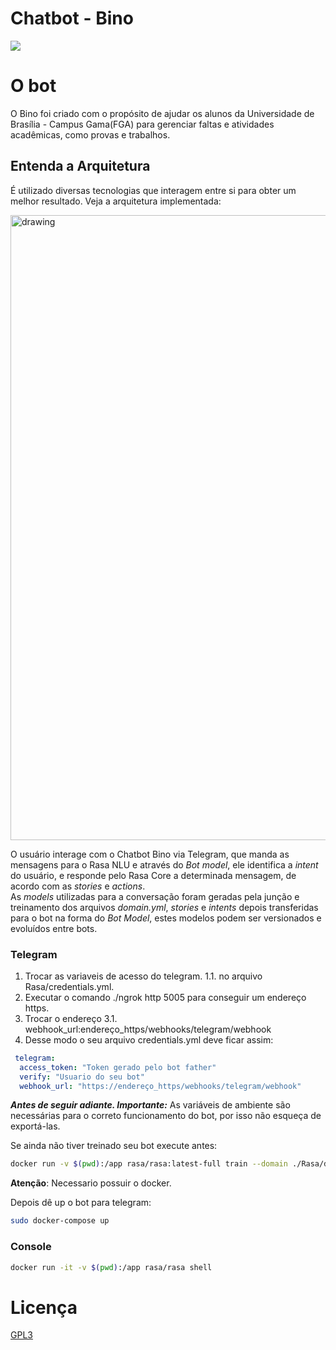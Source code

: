 # Chatbot - Bino
<!-- badges -->
<a href="https://www.gnu.org/licenses/gpl-3.0.pt-br.html"><img src="https://img.shields.io/badge/licence-GPL3-green.svg"/></a>
# O bot

O Bino foi criado com o propósito de ajudar os alunos da Universidade de Brasília - Campus Gama(FGA) para gerenciar faltas e atividades acadêmicas, como provas e trabalhos.

## Entenda a Arquitetura

É utilizado diversas tecnologias que interagem entre si para obter um melhor resultado. Veja a arquitetura implementada:

<img src="https://i.imgur.com/zpn7hFT.png" alt="drawing" width="1000"/>

O usuário interage com o Chatbot Bino via Telegram,  que manda as mensagens para o Rasa NLU e através do *Bot model*, ele identifica a *intent* do usuário, e responde pelo Rasa Core a determinada mensagem, de acordo com as *stories* e *actions*.  
As *models* utilizadas para a conversação foram geradas pela junção e treinamento dos arquivos <i>domain.yml</i>, *stories* e *intents* depois transferidas para o bot na forma do *Bot Model*, estes
modelos podem ser versionados e evoluídos entre bots.  

### Telegram

1. Trocar as variaveis de acesso do telegram.
        1.1. no arquivo Rasa/credentials.yml.
2. Executar o comando ./ngrok http 5005 para conseguir um endereço https.
3. Trocar o endereço
    3.1. webhook_url:endereço_https/webhooks/telegram/webhook
4. Desse modo o seu arquivo credentials.yml deve ficar assim:
```yml
 telegram:
  access_token: "Token gerado pelo bot father"
  verify: "Usuario do seu bot"
  webhook_url: "https://endereço_https/webhooks/telegram/webhook"
```

<strong><em>Antes de seguir adiante. Importante:</strong></em> As variáveis de ambiente são necessárias para o correto funcionamento do bot, por isso não esqueça de exportá-las.

Se ainda não tiver treinado seu bot execute antes:

```sh
docker run -v $(pwd):/app rasa/rasa:latest-full train --domain ./Rasa/domain.yml --data ./Rasa/data --out ./Rasa/models --config ./Rasa/config.yml
```
**Atenção**: Necessario possuir o docker.  


Depois dê up o bot para telegram:

```sh
sudo docker-compose up
```

### Console

```sh
docker run -it -v $(pwd):/app rasa/rasa shell
```

# Licença

[GPL3](https://github.com/lappis-unb/rasa-ptbr-boilerplate/blob/master/LICENSE)


